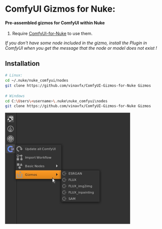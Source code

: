 # ComfyUI Gizmos for Nuke:
#### Pre-assembled gizmos for ComfyUI within Nuke

1. Require [ComfyUI-for-Nuke](https://github.com/vinavfx/nuke_comfyui) to use them.

<i>If you don't have some node included in the gizmo, install the Plugin in ComfyUI 
when you get the message that the node or model does not exist !</i>

## Installation
``` sh
# Linux:
cd ~/.nuke/nuke_comfyui/nodes
git clone https://github.com/vinavfx/ComfyUI-Gizmos-for-Nuke Gizmos

# Windows
cd C:\Users\<username>\.nuke\nuke_comfyui\nodes
git clone https://github.com/vinavfx/ComfyUI-Gizmos-for-Nuke Gizmos
```

<div style="display: flex;">
  <img src="screenshot.png"/>
</div>
